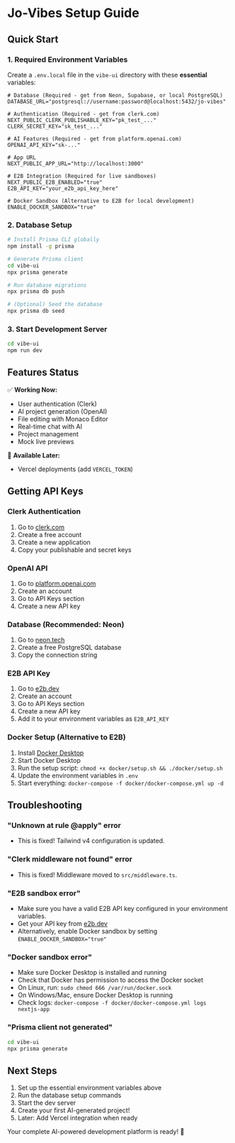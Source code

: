 # Jo-Vibes Setup Guide

## Quick Start

### 1. Required Environment Variables

Create a `.env.local` file in the `vibe-ui` directory with these **essential** variables:

```env
# Database (Required - get from Neon, Supabase, or local PostgreSQL)
DATABASE_URL="postgresql://username:password@localhost:5432/jo-vibes"

# Authentication (Required - get from clerk.com)
NEXT_PUBLIC_CLERK_PUBLISHABLE_KEY="pk_test_..."
CLERK_SECRET_KEY="sk_test_..."

# AI Features (Required - get from platform.openai.com)
OPENAI_API_KEY="sk-..."

# App URL
NEXT_PUBLIC_APP_URL="http://localhost:3000"

# E2B Integration (Required for live sandboxes)
NEXT_PUBLIC_E2B_ENABLED="true"
E2B_API_KEY="your_e2b_api_key_here"

# Docker Sandbox (Alternative to E2B for local development)
ENABLE_DOCKER_SANDBOX="true"
```

### 2. Database Setup

```bash
# Install Prisma CLI globally
npm install -g prisma

# Generate Prisma client
cd vibe-ui
npx prisma generate

# Run database migrations
npx prisma db push

# (Optional) Seed the database
npx prisma db seed
```

### 3. Start Development Server

```bash
cd vibe-ui
npm run dev
```

## Features Status

✅ **Working Now:**
- User authentication (Clerk)
- AI project generation (OpenAI)
- File editing with Monaco Editor
- Real-time chat with AI
- Project management
- Mock live previews

🔄 **Available Later:**
- Vercel deployments (add `VERCEL_TOKEN`)

## Getting API Keys

### Clerk Authentication
1. Go to [clerk.com](https://clerk.com)
2. Create a free account
3. Create a new application
4. Copy your publishable and secret keys

### OpenAI API
1. Go to [platform.openai.com](https://platform.openai.com)
2. Create an account
3. Go to API Keys section
4. Create a new API key

### Database (Recommended: Neon)
1. Go to [neon.tech](https://neon.tech)
2. Create a free PostgreSQL database
3. Copy the connection string

### E2B API Key
1. Go to [e2b.dev](https://e2b.dev)
2. Create an account
3. Go to API Keys section
4. Create a new API key
5. Add it to your environment variables as `E2B_API_KEY`

### Docker Setup (Alternative to E2B)
1. Install [Docker Desktop](https://docs.docker.com/desktop/install/)
2. Start Docker Desktop
3. Run the setup script: `chmod +x docker/setup.sh && ./docker/setup.sh`
4. Update the environment variables in `.env`
5. Start everything: `docker-compose -f docker/docker-compose.yml up -d`

## Troubleshooting

### "Unknown at rule @apply" error
- This is fixed! Tailwind v4 configuration is updated.

### "Clerk middleware not found" error  
- This is fixed! Middleware moved to `src/middleware.ts`.

### "E2B sandbox error"
- Make sure you have a valid E2B API key configured in your environment variables.
- Get your API key from [e2b.dev](https://e2b.dev)
- Alternatively, enable Docker sandbox by setting `ENABLE_DOCKER_SANDBOX="true"`

### "Docker sandbox error"
- Make sure Docker Desktop is installed and running
- Check that Docker has permission to access the Docker socket
- On Linux, run: `sudo chmod 666 /var/run/docker.sock`
- On Windows/Mac, ensure Docker Desktop is running
- Check logs: `docker-compose -f docker/docker-compose.yml logs nextjs-app`

### "Prisma client not generated"
```bash
cd vibe-ui
npx prisma generate
```

## Next Steps

1. Set up the essential environment variables above
2. Run the database setup commands
3. Start the dev server
4. Create your first AI-generated project!
5. Later: Add Vercel integration when ready

Your complete AI-powered development platform is ready! 🚀 